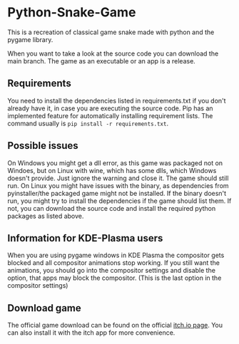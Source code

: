 # Python-Snake-Game
This is a recreation of classical game snake made with python and the pygame library.

When you want to take a look at the source code you can download the main branch. The game as an executable or an app is a release.

## Requirements
You need to install the dependencies listed in requirements.txt if you don't already have it, in case you are executing the source code.
Pip has an implemented feature for automatically installing requirement lists. The command usually is `pip install -r requirements.txt`.

## Possible issues
On Windows you might get a dll error, as this game was packaged not on Windoes, but on Linux with wine, which has some dlls, which Windows doesn't provide. Just ignore the warning and close it. The game should still run.
On Linux you might have issues with the binary, as dependencies from pyinstaller/the packaged game might not be installed. If the binary doesn't run, you might try to install the dependencies if the game should list them. If not, you can download the source code and install the required python packages as listed above.

## Information for KDE-Plasma users
When you are using pygame windows in KDE Plasma the compositor gets blocked and all compositor animations stop working. If you still want the animations, you should go into the compositor settings and disable the option, that apps may block the compositor. (This is the last option in the compositor settings)

## Download game
The official game download can be found on the official [itch.io page](https://alpha-craft.itch.io/pysnake). You can also install it with the itch app for more convenience.
